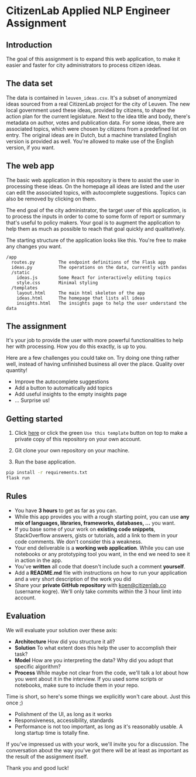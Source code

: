 # CitizenLab Applied NLP Engineer Assignment

## Introduction

The goal of this assignment is to expand this web application, to make it easier and faster for city administrators to process citizen ideas.

## The data set

The data is contained in `leuven_ideas.csv`. It's a subset of anonymized ideas sourced from a real CitizenLab project for the city of Leuven.  The new local government used these ideas, provided by citizens, to shape the action plan for the current legislature. Next to the idea title and body, there's metadata on author, votes and publication data. For some ideas, there are associated topics, which were chosen by citizens from a predefined list on entry. The original ideas are in Dutch, but a machine translated English version is provided as well. You're allowed to make use of the English version, if you want.

## The web app

The basic web application in this repository is there to assist the user in processing these ideas. On the homepage all ideas are listed and the user can edit the associated topics, with autocomplete suggestions. Topics can also be removed by clicking on them.

The end goal of the city administrator, the target user of this application, is to process the inputs in order to come to some form of report or summary that's useful to policy makers. Your goal is to augment the application to help them as much as possible to reach that goal quickly and qualitatively.

The starting structure of the application looks like this. You're free to make any changes you want.
```
/app
  routes.py         The endpoint definitions of the Flask app
  ideas.py          The operations on the data, currently with pandas
  /static
    ideas.js        Some React for interactively editing topics
    style.css       Minimal styling
  /templates
    layout.html     The main html skeleton of the app
    ideas.html      The homepage that lists all ideas
    insights.html   The insights page to help the user understand the data
```

## The assignment

It's your job to provide the user with more powerful functionalities to help her with processing. How you do this exactly, is up to you.

Here are a few challenges you could take on. Try doing one thing rather well, instead of having unfinished business all over the place. Quality over quantity!

* Improve the autocomplete suggestions
* Add a button to automatically add topics
* Add useful insights to the empty insights page
* ... Surprise us!

## Getting started

1. Click [here](https://github.com/CitizenLabDotCo/cl-assignment-applied-nlp/generate) or click the green `Use this template` button on top to make a private copy of this repository on your own account.

2. Git clone your own repository on your machine.

3. Run the base application.
```sh
pip install -r requirements.txt
flask run
```

## Rules

* You have **3 hours** to get as far as you can.
* While this app provides you with a rough starting point, you can use **any mix of languages, libraries, frameworks, databases, ...** you want.
* If you base some of your work on **existing code snippets**, StackOverflow answers, gists or tutorials, add a link to them in your code comments. We don't consider this a weakness.
* Your end deliverable is a **working web application**. While you can use notebooks or any prototyping tool you want, in the end we need to see it in action in the app.
* You've **written** all code that doesn't include such a comment **yourself**.
* Add a **README.md** file with instructions on how to run your application and a very short description of the work you did
* Share your **private GitHub repository** with koen@citizenlab.co (username kogre). We'll only take commits within the 3 hour limit into account.

## Evaluation

We will evaluate your solution over these axis:

* **Architecture** How did you structure it all?
* **Solution** To what extent does this help the user to accomplish their task?
* **Model** How are you interpreting the data? Why did you adopt that specific algorithm?
* **Process** While maybe not clear from the code, we'll talk a lot about how you went about it in the interview. If you used some scripts or notebooks, make sure to include them in your repo.

Time is short, so here's some things we explicitly won't care about. Just this once ;)
* Polishment of the UI, as long as it works
* Responsiveness, accessibility, standards
* Performance is not too important, as long as it's reasonably usable. A long startup time is totally fine.

If you've impressed us with your work, we'll invite you for a discussion. The conversation about the way you've got there will be at least as important as the result of the assignment itself.

Thank you and good luck!
